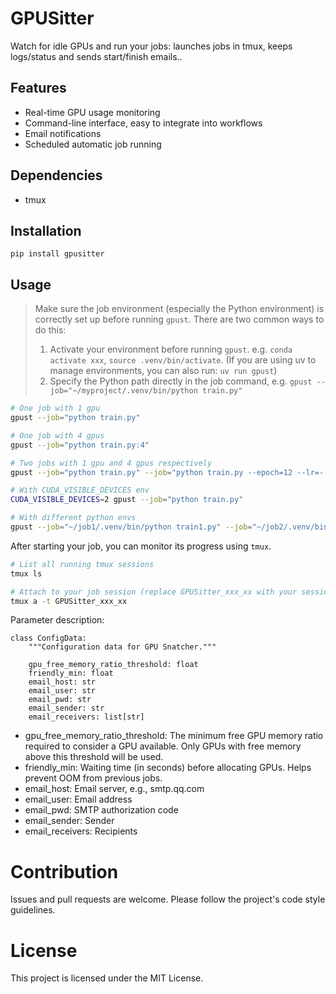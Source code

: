 # GPUSitter

Watch for idle GPUs and run your jobs: launches jobs in tmux, keeps logs/status and sends start/finish emails..

## Features

- Real-time GPU usage monitoring
- Command-line interface, easy to integrate into workflows
- Email notifications
- Scheduled automatic job running

## Dependencies

- tmux

## Installation

```
pip install gpusitter
```

## Usage

> Make sure the job environment (especially the Python environment) is correctly set up before running `gpust`. There are two common ways to do this:
>
> 1. Activate your environment before running `gpust`. e.g. `conda activate xxx`, `source .venv/bin/activate`. (If you are using uv
>    to manage environments, you can also run: `uv run gpust`)
> 2. Specify the Python path directly in the job command, e.g. `gpust --job="~/myproject/.venv/bin/python train.py"`

```bash
# One job with 1 gpu
gpust --job="python train.py"

# One job with 4 gpus
gpust --job="python train.py:4"

# Two jobs with 1 gpu and 4 gpus respectively
gpust --job="python train.py" --job="python train.py --epoch=12 --lr=-.001:4"

# With CUDA_VISIBLE_DEVICES env
CUDA_VISIBLE_DEVICES=2 gpust --job="python train.py"

# With different python envs
gpust --job="~/job1/.venv/bin/python train1.py" --job="~/job2/.venv/bin/python train2.py"
```

After starting your job, you can monitor its progress using `tmux`.

```bash
# List all running tmux sessions
tmux ls

# Attach to your job session (replace GPUSitter_xxx_xx with your session name)
tmux a -t GPUSitter_xxx_xx
```

Parameter description:

```
class ConfigData:
    """Configuration data for GPU Snatcher."""

    gpu_free_memory_ratio_threshold: float
    friendly_min: float
    email_host: str
    email_user: str
    email_pwd: str
    email_sender: str
    email_receivers: list[str]
```

- gpu_free_memory_ratio_threshold: The minimum free GPU memory ratio required to consider a GPU available. Only GPUs with free memory above this threshold will be used.
- friendly_min: Waiting time (in seconds) before allocating GPUs. Helps prevent OOM from previous jobs.
- email_host: Email server, e.g., smtp.qq.com
- email_user: Email address
- email_pwd: SMTP authorization code
- email_sender: Sender
- email_receivers: Recipients

# Contribution

Issues and pull requests are welcome. Please follow the project's code style guidelines.

# License

This project is licensed under the MIT License.

